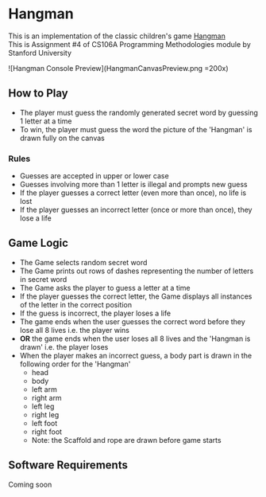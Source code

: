 # Hangman

This is an implementation of the classic children's game [Hangman](https://en.wikipedia.org/wiki/Hangman_%28game%29)  
This is Assignment #4 of CS106A Programming Methodologies module by Stanford University

![Hangman Console Preview](HangmanCanvasPreview.png =200x)

## How to Play

- The player must guess the randomly generated secret word by guessing 1 letter at a time
- To win, the player must guess the word the picture of the 'Hangman' is drawn fully on the canvas

### Rules

- Guesses are accepted in upper or lower case
- Guesses involving more than 1 letter is illegal and prompts new guess
- If the player guesses a correct letter (even more than once), no life is lost
- If the player guesses an incorrect letter (once or more than once), they lose a life

## Game Logic

- The Game selects random secret word 
- The Game prints out rows of dashes representing the number of letters in secret word 
- The Game asks the player to guess a letter at a time 
- If the player guesses the correct letter, the Game displays all instances of the letter in the correct position 
- If the guess is incorrect, the player loses a life 
- The game ends when the user guesses the correct word before they lose all 8 lives i.e. the player wins
- **OR** the game ends when the user loses all 8 lives and the 'Hangman is drawn' i.e. the player loses
- When the player makes an incorrect guess, a body part is drawn in the following order for the 'Hangman'
     - head
     - body
     - left arm
     - right arm
     - left leg
     - right leg
     - left foot
     - right foot
     - Note: the Scaffold and rope are drawn before game starts
     
## Software Requirements

Coming soon